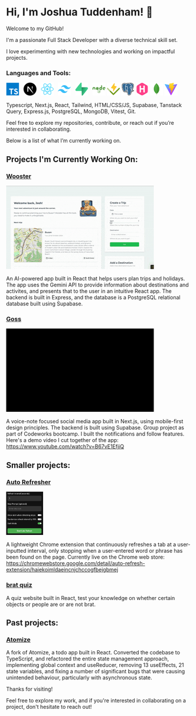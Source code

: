 # Hi, I'm Joshua Tuddenham! 👋

Welcome to my GitHub!

I'm a passionate Full Stack Developer with a diverse technical skill set.

I love experimenting with new technologies and working on impactful projects.

<h3 align="left">Languages and Tools:</h3>
<div>
  <img src="https://github.com/joshuaisaact/joshuaisaact/blob/main/icons/typescript-original.svg" height="35" alt="TypeScript logo" title="TypeScript"/>&nbsp;&nbsp;
  <img src="https://github.com/joshuaisaact/joshuaisaact/blob/main/icons/nextjs-original.svg" height="35" alt="Next.js logo" title="Next.js"/>&nbsp;&nbsp;
  <img src="https://github.com/joshuaisaact/joshuaisaact/blob/main/icons/react-original.svg" height="35" alt="React logo" title="React"/>&nbsp;&nbsp;
  <img src="https://github.com/joshuaisaact/joshuaisaact/blob/main/icons/tailwindcss-original.svg" height="35" alt="Tailwind CSS logo" title="Tailwind CSS"/>&nbsp;&nbsp;
  <img src="https://github.com/joshuaisaact/joshuaisaact/blob/main/icons/supabase-original.svg" height="35" alt="Supabase logo" title="Supabase"/>&nbsp;&nbsp;
  <img src="https://github.com/joshuaisaact/joshuaisaact/blob/main/icons/nodejs-plain-wordmark.svg" height="35" alt="Node.js logo" title="Node.js"/>
  <img src="https://github.com/joshuaisaact/joshuaisaact/blob/main/icons/vitest-original.svg" height="35" alt="Vitest logo" title="Vitest"/>
   <img src="https://github.com/joshuaisaact/joshuaisaact/blob/main/icons/postgresql-original.svg" height="35" alt="PostgreSQL logo" title="PostgreSQL"/>
   <img src="https://github.com/joshuaisaact/joshuaisaact/blob/main/icons/hugo-plain.svg" height="35" alt="Hugo logo" title="Hugo"/>
   <img src="https://github.com/joshuaisaact/joshuaisaact/blob/main/icons/mongodb-original.svg" height="35" alt="MongoDB logo" title="MongoDB"/>
   <img src="https://github.com/joshuaisaact/joshuaisaact/blob/main/icons/vitejs-original.svg" height="35" alt="Vite logo" title="Vite"/>
</div>

Typescript, Next.js, React, Tailwind, HTML/CSS/JS, Supabase, Tanstack Query, Express.js, PostgreSQL, MongoDB, Vitest, Git.


Feel free to explore my repositories, contribute, or reach out if you’re interested in collaborating.

Below is a list of what I’m currently working on.

## Projects I'm Currently Working On:

### [Wooster](https://github.com/joshuaisaact/Wooster)

<img src="https://github.com/joshuaisaact/joshuaisaact/blob/main/animations/wooster.gif" alt="Wooster video" title="Wooster"/>

An AI-powered app built in React that helps users plan trips and holidays. The app uses the Gemini API to provide information about destinations and activites, and presents that to the user in an intuitive React app. The backend is built in Express, and the database is a PostgreSQL relational database built using Supabase.

### [Goss](https://github.com/joshuaisaact/Goss)

 <img src="https://github.com/joshuaisaact/joshuaisaact/blob/main/animations/gossgif1mb.gif" alt="Goss video" title="Goss"/>

A voice-note focused social media app built in Next.js, using mobile-first design principles. The backend is built using Supabase. Group project as part of Codeworks bootcamp. I built the notifications and follow features. Here's a demo video I cut together of the app: https://www.youtube.com/watch?v=B67vE1EfjiQ

## Smaller projects:

### [Auto Refresher](https://github.com/joshuaisaact/Auto-refresher)

<img src="https://github.com/joshuaisaact/joshuaisaact/blob/main/images/autorefresher.png" width="100" alt="Autorefresher extension" title="Autorefresher" />


A lightweight Chrome extension that continuously refreshes a tab at a user-inputted interval, only stopping when a user-entered word or phrase has been found on the page. Currently live on the Chrome web store:
https://chromewebstore.google.com/detail/auto-refresh-extension/haiekoimldaeincnjchccogfbejgbmej

### [brat quiz](https://github.com/joshuaisaact/brat-quiz)
A quiz website built in React, test your knowledge on whether certain objects or people are or are not brat.

## Past projects:

### [Atomize](https://github.com/joshuaisaact/Atomize-refactor)

A fork of Atomize, a todo app built in React. Converted the codebase to TypeScript, and refactored the entire state management approach, implementing global context and useReducer, removing 13 useEffects, 21 state variables, and fixing a number of significant bugs that were causing unintended behaviour, particularly with asynchronous state.


Thanks for visiting!

Feel free to explore my work, and if you're interested in collaborating on a project, don't hesitate to reach out!

